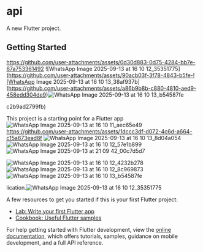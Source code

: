 # api

A new Flutter project.

## Getting Started
https://github.com/user-attachments/assets/0d30d883-0d75-4284-bb7e-67a753361492
![WhatsApp Image 2025-09-13 at 16 10 12_35351775](https://github.com/user-attachments/assets/90acb03f-3f78-4843-b5fe-![WhatsApp Image 2025-09-13 at 16 10 13_38af937b](https://github.com/user-attachments/assets/a86b9b8b-c880-4810-aed9-458edd304de9)![WhatsApp Image 2025-09-13 at 16 10 13_b54587fe](https://github.com/user-attachments/assets/0e54d3b9-6b09-4ad3-9cf6-6273417bbeea)

c2b9ad2799fb)

This project is a starting point for a Flutter app![WhatsApp Image 2025-09-13 at 16 10 11_aec65e49](https://github.com/user-attachments/assets/2ae1ae21-ae09-4df6-947d-6bd6cbe10ff7)
https://github.com/user-attachments/assets/1dccc3df-d072-4c6d-a664-c15a673ead8f
![WhatsApp Image 2025-09-13 at 16 10 13_8d04a054](https://github.com/user-attachments/assets/52892469-2065-4c26-89d7-c9bfd26dd649)
![WhatsApp Image 2025-09-13 at 16 10 12_57e1b899](https://github.com/user-attachments/assets/48068029-30c5-4a5c-8f77-67ce4badd943)![WhatsApp Image 2025-09-13 at 21 09 42_00c7d5d7](https://github.com/user-attachments/assets/4468bc2e-f2e2-474c-8c2c-fb39ba40132c)





![WhatsApp Image 2025-09-13 at 16 10 12_4232b278](https://github.com/user-attachments/assets/1c11455b-ca80-44f4-940c-9627fb231369)
![WhatsApp Image 2025-09-13 at 16 10 12_8c969873](https://github.com/user-attachments/assets/08574dff-124f-4f46-87d4-2779ee23b488)![WhatsApp Image 2025-09-13 at 16 10 13_b54587fe](https://github.com/user-attachments/assets/11e8a080-0270-4161-80de-48915d50f6b3)

lication.![WhatsApp Image 2025-09-13 at 16 10 12_35351775](https://github.com/user-attachments/assets/11a65372-4aeb-4612-9acb-0b9cf493acfa)


A few resources to get you started if this is your first Flutter project:

- [Lab: Write your first Flutter app](https://docs.flutter.dev/get-started/codelab)
- [Cookbook: Useful Flutter samples](https://docs.flutter.dev/cookbook)

For help getting started with Flutter development, view the
[online documentation](https://docs.flutter.dev/), which offers tutorials,
samples, guidance on mobile development, and a full API reference.





